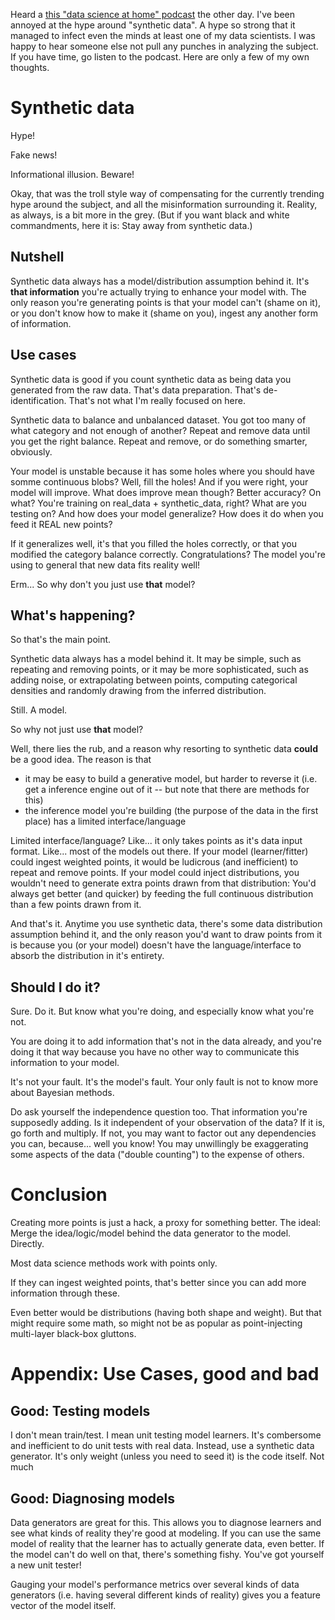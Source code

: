 Heard a [this "data science at home" podcast](https://datascienceathome.com/why-synthetic-data-cannot-boost-machine-learning-ep-120/) the other day. 
I've been annoyed at the hype around "synthetic data". A hype so strong that it managed to infect even the minds at least one of my data scientists. 
I was happy to hear someone else not pull any punches in analyzing the subject. If you have time, go listen to the podcast. Here are only a few of my own thoughts.

# Synthetic data

Hype!

Fake news!

Informational illusion. Beware!

Okay, that was the troll style way of compensating for the currently trending hype around the subject, 
and all the misinformation surrounding it. 
Reality, as always, is a bit more in the grey. (But if you want black and white commandments, here it is: 
Stay away from synthetic data.)

## Nutshell

Synthetic data always has a model/distribution assumption behind it. 
It's **that information** you're actually trying to enhance your model with. 
The only reason you're generating points is that your model can't (shame on it), 
or you don't know how to make it (shame on you), 
ingest any another form of information.

## Use cases

Synthetic data is good if you count synthetic data as being data you generated from the raw data. 
That's data preparation. That's de-identification. 
That's not what I'm really focused on here. 

Synthetic data to balance and unbalanced dataset. You got too many of what category and not enough of another? 
Repeat and remove data until you get the right balance. Repeat and remove, or do something smarter, obviously.

Your model is unstable because it has some holes where you should have somme continuous blobs? 
Well, fill the holes! And if you were right, your model will improve. What does improve mean though? 
Better accuracy? On what? You're training on real_data + synthetic_data, right? What are you testing on?
And how does your model generalize? How does it do when you feed it REAL new points?

If it generalizes well, it's that you filled the holes correctly, or that you modified the category balance correctly. 
Congratulations? The model you're using to general that new data fits reality well!

Erm... So why don't you just use **that** model?

## What's happening?

So that's the main point. 

Synthetic data always has a model behind it. 
It may be simple, such as repeating and removing points, or it may be more sophisticated, 
such as adding noise, or extrapolating between points, computing categorical densities 
and randomly drawing from the inferred distribution.

Still. A model.

So why not just use **that** model?

Well, there lies the rub, and a reason why resorting to synthetic data **could** be a good idea. The reason is that 
- it may be easy to build a generative model, but harder to reverse it (i.e. get a inference engine out of it 
-- but note that there are methods for this)
- the inference model you're building (the purpose of the data in the first place) has a limited interface/language

Limited interface/language? Like... it only takes points as it's data input format. 
Like... most of the models out there.
If your model (learner/fitter) could ingest weighted points, 
it would be ludicrous (and inefficient) to repeat and remove points.
If your model could inject distributions, you wouldn't need to generate extra points drawn from that distribution: 
You'd always get better (and quicker) by feeding the full continuous distribution than a few points drawn from it. 

And that's it. Anytime you use synthetic data, there's some data distribution assumption behind it, 
and the only reason you'd want to draw points from it is because you (or your model) 
doesn't have the language/interface to absorb the distribution in it's entirety. 

## Should I do it?

Sure. Do it. But know what you're doing, and especially know what you're not. 

You are doing it to add information that's not in the data already, 
and you're doing it that way because you have no other way to communicate this information to your model. 

It's not your fault. It's the model's fault. Your only fault is not to know more about Bayesian methods. 

Do ask yourself the independence question too. That information you're supposedly adding. 
Is it independent of your observation of the data? 
If it is, go forth and multiply. If not, you may want to factor out any dependencies you can, because... well you know! 
You may unwillingly be exaggerating some aspects of the data ("double counting") to the expense of others. 

# Conclusion

Creating more points is just a hack, a proxy for something better. 
The ideal: Merge the idea/logic/model behind the data generator to the model. Directly.

Most data science methods work with points only.

If they can ingest weighted points, that's better since you can add more information through these.

Even better would be distributions (having both shape and weight). But that might require some math, 
so might not be as popular as point-injecting multi-layer black-box gluttons. 



# Appendix: Use Cases, good and bad

## Good: Testing models

I don't mean train/test. I mean unit testing model learners. 
It's combersome and inefficient to do unit tests with real data. 
Instead, use a synthetic data generator. 
It's only weight (unless you need to seed it) is the code itself.
Not much

## Good: Diagnosing models

Data generators are great for this. 
This allows you to diagnose learners and see what kinds of reality they're good at modeling. 
If you can use the same model of reality that the learner has to actually generate data, even better. 
If the model can't do well on that, there's something fishy.
You've got yourself a new unit tester!

Gauging your model's performance metrics over several kinds of data generators 
(i.e. having several different kinds of reality)
gives you a feature vector of the model itself. 

